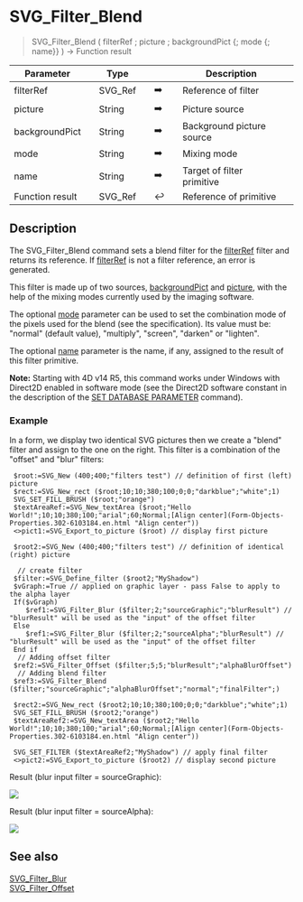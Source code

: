 <!-- nodeReference := SVG_Filter_Blend ( parentReference ; in ; in2 ; mode ; result )
 -> parentReference (Text)
 -> in (Text)
 -> in2 (Text)
 -> mode (Text)
 -> result (Text)
 <- nodeReference (Text)-->
# SVG_Filter_Blend

> SVG_Filter_Blend ( filterRef ; picture ; backgroundPict {; mode {; name}} ) -> Function result

| Parameter |     | Type |     |     |     | Description |     |
| --- | --- | --- | --- | --- | --- | --- | --- |
| filterRef |     | SVG_Ref |     | ➡️ |     | Reference of filter |     |
| picture |     | String |     | ➡️ |     | Picture source |     |
| backgroundPict |     | String |     | ➡️ |     | Background picture source |     |
| mode |     | String |     | ➡️ |     | Mixing mode |     |
| name |     | String |     | ➡️ |     | Target of filter primitive |     |
| Function result |     | SVG_Ref |     | ↩️ |     | Reference of primitive |     |

## Description

The SVG_Filter_Blend command sets a blend filter for the [filterRef](# "Reference of filter") filter and returns its reference. If [filterRef](# "Reference of filter") is not a filter reference, an error is generated.

This filter is made up of two sources, [backgroundPict](# "Background picture source") and [picture](# "Picture source"), with the help of the mixing modes currently used by the imaging software.

The optional [mode](# "Mixing mode") parameter can be used to set the combination mode of the pixels used for the blend (see the specification). Its value must be: "normal" (default value), "multiply", "screen", "darken" or "lighten".

The optional [name](# "Target of filter primitive") parameter is the name, if any, assigned to the result of this filter primitive.

**Note:** Starting with 4D v14 R5, this command works under Windows with Direct2D enabled in software mode (see the Direct2D software constant in the description of the [SET DATABASE PARAMETER](https://developer.4d.com/docs/Desktop/user-settings/#set-database-parameter-and-user-settings) command).

### Example  

In a form, we display two identical SVG pictures then we create a "blend" filter and assign to the one on the right. This filter is a combination of the "offset" and "blur" filters:

```4d
 $root:=SVG_New (400;400;"filters test") // definition of first (left) picture  
 $rect:=SVG_New_rect ($root;10;10;380;100;0;0;"darkblue";"white";1)  
 SVG_SET_FILL_BRUSH ($root;"orange")  
 $textAreaRef:=SVG_New_textArea ($root;"Hello World!";10;10;380;100;"arial";60;Normal;[Align center](Form-Objects-Properties.302-6103184.en.html "Align center"))  
 <>pict1:=SVG_Export_to_picture ($root) // display first picture  
   
 $root2:=SVG_New (400;400;"filters test") // definition of identical (right) picture  
   
  // create filter  
 $filter:=SVG_Define_filter ($root2;"MyShadow")  
 $vGraph:=True // applied on graphic layer - pass False to apply to the alpha layer  
 If($vGraph)  
    $ref1:=SVG_Filter_Blur ($filter;2;"sourceGraphic";"blurResult") // "blurResult" will be used as the "input" of the offset filter  
 Else  
    $ref1:=SVG_Filter_Blur ($filter;2;"sourceAlpha";"blurResult") // "blurResult" will be used as the "input" of the offset filter  
 End if  
  // Adding offset filter  
 $ref2:=SVG_Filter_Offset ($filter;5;5;"blurResult";"alphaBlurOffset")  
  // Adding blend filter  
 $ref3:=SVG_Filter_Blend ($filter;"sourceGraphic";"alphaBlurOffset";"normal";"finalFilter";)  
   
 $rect2:=SVG_New_rect ($root2;10;10;380;100;0;0;"darkblue";"white";1)  
 SVG_SET_FILL_BRUSH ($root2;"orange")  
 $textAreaRef2:=SVG_New_textArea ($root2;"Hello World!";10;10;380;100;"arial";60;Normal;[Align center](Form-Objects-Properties.302-6103184.en.html "Align center"))  
   
 SVG_SET_FILTER ($textAreaRef2;"MyShadow") // apply final filter  
 <>pict2:=SVG_Export_to_picture ($root2) // display second picture
```

Result (blur input filter = sourceGraphic):

![](https://doc.4d.com/4Dv19/picture/1756656/pict1756656.fr.png)

Result (blur input filter = sourceAlpha):

![](https://doc.4d.com/4Dv19/picture/1756654/pict1756654.fr.png)

## See also

[SVG_Filter_Blur](SVG_Filter_Blur.md)  
[SVG_Filter_Offset](SVG_Filter_Offset.md)

